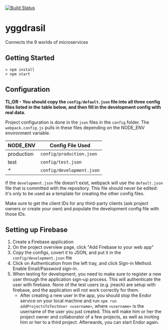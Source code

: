 [![Build Status](https://travis-ci.org/hammer-io/yggdrasil.svg?branch=master)](https://travis-ci.org/hammer-io/yggdrasil)

# yggdrasil

Connects the 9 worlds of microservices


## Getting Started

```
> npm install
> npm start
```


## Configuration

**TL;DR - You should copy the `config/default.json` file into all three config
files listed in the table below, and then fill in the development config with
real data.**

Project configuration is done in the `json` files in the `config` folder.
The `webpack.config.js` pulls in these files depending on the NODE_ENV environment
variable.

| NODE_ENV   | Config File Used          |
| ---------- | ----------------          |
| production | `config/production.json`  |
| test       | `config/test.json`        |
| *          | `config/development.json` |

If the `development.json` file doesn't exist, webpack will use the `default.json`
file that is committed with the repository. This file should never be edited: it's
only to be used as a template for creating the other config files.

Make sure to get the client IDs for any third-party clients (ask project owners or
create your own) and populate the development config file with those IDs.


## Setting up Firebase

1. Create a Firebase application
2. On the project overview page, click "Add Firebase to your web app"
3. Copy the configs, covert it to JSON, and put it in the `config/development.json` file
4. Click on Authentication from the left tray, and click Sign-in Method. Enable
   Email/Password sign-in.
5. When testing for development, you need to make sure to register a new user
   through the application sign-up process. This will authenticate the user with
   firebase. None of the test users (e.g. jreach) are setup with firebase, and
   the application will not work correctly for them.
   - After creating a new user in the app, you should stop the Endor service
     on your local machine and run `npm run addProjectsToTestUser <username>`,
     where `<username>` is the username of the user you just created. This will
     make him or her the project owner and collaborator of a few projects, as
     well as inviting him or her to a third project. Afterwards, you can start
     Endor again.
